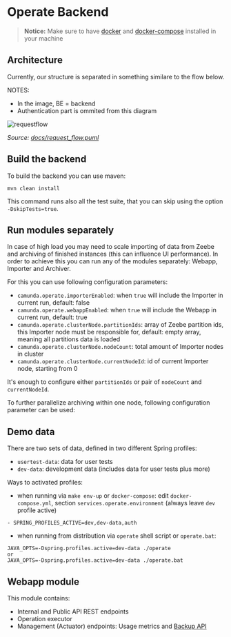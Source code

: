 # Operate Backend

> **Notice:** Make sure to have [docker](https://docs.docker.com/install/)
> and [docker-compose](https://docs.docker.com/compose/install/) installed
> in your machine

## Architecture

Currently, our structure is separated in something similare to the flow below.

NOTES:
* In the image, BE = backend
* Authentication part is ommited from this diagram

![requestflow](https://user-images.githubusercontent.com/3302415/147551182-d754827b-e2ee-4706-9b22-0b724ce6fc4e.png)

_Source: [docs/request_flow.puml](https://github.com/camunda/operate/blob/master/webapp/docs/request_flow.puml)_

## Build the backend

To build the backend you can use maven:

```
mvn clean install
```

This command runs also all the test suite, that you can skip using the
option `-DskipTests=true`.

## Run modules separately

In case of high load you may need to scale importing of data from Zeebe and archiving of finished instances (this can influence UI performance).
In order to achieve this you can run any of the modules separately: Webapp, Importer and Archiver.

For this you can use following configuration parameters:
* `camunda.operate.importerEnabled`: when `true` will include the Importer in current run, default: false
* `camunda.operate.webappEnabled`: when `true` will include the Webapp in current run, default: true
* `camunda.operate.clusterNode.partitionIds`: array of Zeebe partition ids, this Importer node must be responsible for, default: empty array, meaning all partitions data is loaded
* `camunda.operate.clusterNode.nodeCount`: total amount of Importer nodes in cluster
* `camunda.operate.clusterNode.currentNodeId`: id of current Importer node, starting from 0

It's enough to configure either `partitionIds` or pair of `nodeCount` and `currentNodeId`.

To further parallelize archiving within one node, following configuration parameter can be used:

## Demo data

There are two sets of data, defined in two different Spring profiles:

- `usertest-data`: data for user tests
- `dev-data`: development data (includes data for user tests plus more)

Ways to activated profiles:

- when running via `make env-up` or `docker-compose`: edit `docker-compose.yml`, section `services.operate.environment` (always leave `dev` profile active)

```text
- SPRING_PROFILES_ACTIVE=dev,dev-data,auth
```

- when running from distribution via `operate` shell script or `operate.bat`:

```text
JAVA_OPTS=-Dspring.profiles.active=dev-data ./operate
or
JAVA_OPTS=-Dspring.profiles.active=dev-data ./operate.bat
```

## Webapp module

This module contains:
* Internal and Public API REST endpoints
* Operation executor
* Management (Actuator) endpoints: Usage metrics and [Backup API](docs/backup.md)
